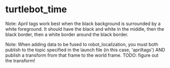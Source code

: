 # turtlebot_time

Note: April tags work best when the black background is surrounded by a white foreground.
It should have the black and white in the middle, then the black border, then a white border around the black border.

Note: When adding data to be fused to robot_localization, you must both publish to the topic specified in the launch file (in this case, 'apriltags') AND publish a transform from that frame to the world frame.
TODO: figure out the transform!